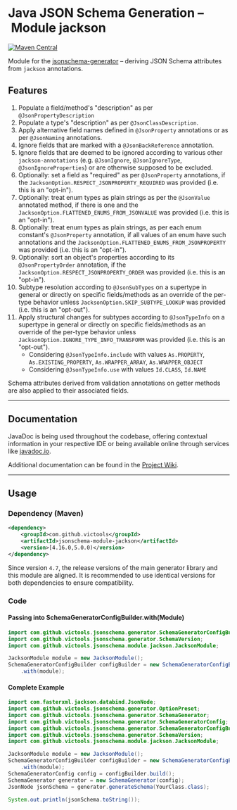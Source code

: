 # Java JSON Schema Generation – Module jackson
[![Maven Central](https://maven-badges.herokuapp.com/maven-central/com.github.victools/jsonschema-module-jackson/badge.svg)](https://maven-badges.herokuapp.com/maven-central/com.github.victools/jsonschema-module-jackson)

Module for the [jsonschema-generator](../jsonschema-generator) – deriving JSON Schema attributes from `jackson` annotations.

## Features
1. Populate a field/method's "description" as per `@JsonPropertyDescription`
2. Populate a type's "description" as per `@JsonClassDescription`.
3. Apply alternative field names defined in `@JsonProperty` annotations or as per `@JsonNaming` annotations.
4. Ignore fields that are marked with a `@JsonBackReference` annotation.
5. Ignore fields that are deemed to be ignored according to various other `jackson-annotations` (e.g. `@JsonIgnore`, `@JsonIgnoreType`, `@JsonIgnoreProperties`) or are otherwise supposed to be excluded.
6. Optionally: set a field as "required" as per `@JsonProperty` annotations, if the `JacksonOption.RESPECT_JSONPROPERTY_REQUIRED` was provided (i.e. this is an "opt-in").
7. Optionally: treat enum types as plain strings as per the `@JsonValue` annotated method, if there is one and the `JacksonOption.FLATTENED_ENUMS_FROM_JSONVALUE` was provided (i.e. this is an "opt-in").
8. Optionally: treat enum types as plain strings, as per each enum constant's `@JsonProperty` annotation, if all values of an enum have such annotations and the `JacksonOption.FLATTENED_ENUMS_FROM_JSONPROPERTY` was provided (i.e. this is an "opt-in").
9. Optionally: sort an object's properties according to its `@JsonPropertyOrder` annotation, if the `JacksonOption.RESPECT_JSONPROPERTY_ORDER` was provided (i.e. this is an "opt-in").
10. Subtype resolution according to `@JsonSubTypes` on a supertype in general or directly on specific fields/methods as an override of the per-type behavior unless `JacksonOption.SKIP_SUBTYPE_LOOKUP` was provided (i.e. this is an "opt-out").
11. Apply structural changes for subtypes according to `@JsonTypeInfo` on a supertype in general or directly on specific fields/methods as an override of the per-type behavior unless `JacksonOption.IGNORE_TYPE_INFO_TRANSFORM` was provided (i.e. this is an "opt-out").
    * Considering `@JsonTypeInfo.include` with values `As.PROPERTY`, `As.EXISTING_PROPERTY`, `As.WRAPPER_ARRAY`, `As.WRAPPER_OBJECT`
    * Considering `@JsonTypeInfo.use` with values `Id.CLASS`, `Id.NAME`

Schema attributes derived from validation annotations on getter methods are also applied to their associated fields.

----

## Documentation
JavaDoc is being used throughout the codebase, offering contextual information in your respective IDE or being available online through services like [javadoc.io](https://www.javadoc.io/doc/com.github.victools/jsonschema-module-jackson).

Additional documentation can be found in the [Project Wiki](https://github.com/victools/jsonschema-generator/wiki).

----

## Usage
### Dependency (Maven)
```xml
<dependency>
    <groupId>com.github.victools</groupId>
    <artifactId>jsonschema-module-jackson</artifactId>
    <version>[4.16.0,5.0.0)</version>
</dependency>
```

Since version `4.7`, the release versions of the main generator library and this module are aligned.
It is recommended to use identical versions for both dependencies to ensure compatibility.

### Code
#### Passing into SchemaGeneratorConfigBuilder.with(Module)
```java
import com.github.victools.jsonschema.generator.SchemaGeneratorConfigBuilder;
import com.github.victools.jsonschema.generator.SchemaVersion;
import com.github.victools.jsonschema.module.jackson.JacksonModule;
```
```java
JacksonModule module = new JacksonModule();
SchemaGeneratorConfigBuilder configBuilder = new SchemaGeneratorConfigBuilder(SchemaVersion.DRAFT_2019_09)
    .with(module);
```

#### Complete Example
```java
import com.fasterxml.jackson.databind.JsonNode;
import com.github.victools.jsonschema.generator.OptionPreset;
import com.github.victools.jsonschema.generator.SchemaGenerator;
import com.github.victools.jsonschema.generator.SchemaGeneratorConfig;
import com.github.victools.jsonschema.generator.SchemaGeneratorConfigBuilder;
import com.github.victools.jsonschema.generator.SchemaVersion;
import com.github.victools.jsonschema.module.jackson.JacksonModule;
```
```java
JacksonModule module = new JacksonModule();
SchemaGeneratorConfigBuilder configBuilder = new SchemaGeneratorConfigBuilder(SchemaVersion.DRAFT_2019_09, OptionPreset.PLAIN_JSON)
    .with(module);
SchemaGeneratorConfig config = configBuilder.build();
SchemaGenerator generator = new SchemaGenerator(config);
JsonNode jsonSchema = generator.generateSchema(YourClass.class);

System.out.println(jsonSchema.toString());
```
